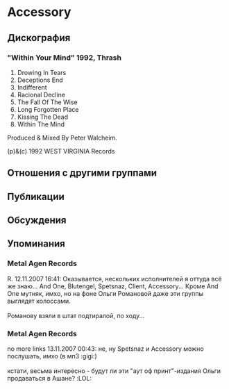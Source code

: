 # Accessory



## Дискография

### "Within Your Mind" 1992, Thrash

1. Drowing In Tears
2. Deceptions End
3. Indifferent
4. Racional Decline
5. The Fall Of The Wise
6. Long Forgotten Place
7. Kissing The Dead
8. Within The Mind

Produced & Mixed By Peter Walcheim.

(p)&(c) 1992 WEST VIRGINIA Records


## Отношения с другими группами


## Публикации


## Обсуждения


## Упоминания

### Metal Agen Records

R. 12.11.2007 16:41:
Оказывается, нескольких исполнителей я оттуда всё же знаю... And One, Blutengel, Spetsnaz, Client, Accessory... Кроме And One мутняк, имхо, но на фоне Ольги Романовой даже эти группы выглядят колоссами.<BR><BR>Романову взяли в штат подтиралой, по ходу...

### Metal Agen Records

no more links 13.11.2007 00:43:
не, ну Spetsnaz и Accessory можно послушать, имхо (в мп3 :gigi:)<BR><BR>кстати, весьма интересно - будут ли эти "аут оф принт"-издания Ольги продаваться в Ашане? :LOL:<BR>

